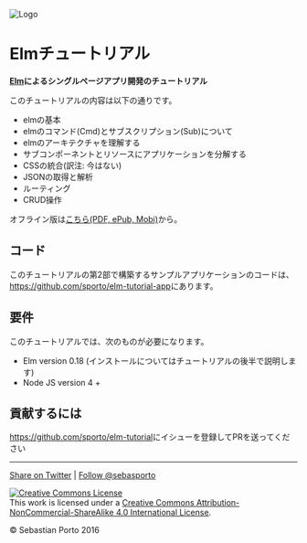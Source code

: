 
![Logo](logo.png)
# Elmチュートリアル

__[Elm](http://elm-lang.org/)によるシングルページアプリ開発のチュートリアル__

このチュートリアルの内容は以下の通りです。

 - elmの基本
 - elmのコマンド(Cmd)とサブスクリプション(Sub)について
 - elmのアーキテクチャを理解する
 - サブコンポーネントとリソースにアプリケーションを分解する
 - CSSの統合(訳注: 今はない)
 - JSONの取得と解析
 - ルーティング
 - CRUD操作

オフライン版は[こちら(PDF, ePub, Mobi)](https://www.gitbook.com/book/sporto/elm-tutorial/details)から。

## コード

このチュートリアルの第2部で構築するサンプルアプリケーションのコードは、<https://github.com/sporto/elm-tutorial-app>にあります。

## 要件

このチュートリアルでは、次のものが必要になります。

- Elm version 0.18 (インストールについてはチュートリアルの後半で説明します)
- Node JS version 4 +

## 貢献するには

<https://github.com/sporto/elm-tutorial>にイシューを登録してPRを送ってください

---

[Share on Twitter](https://twitter.com/intent/tweet?&text=Elm%20Tutorial&url=http%3A%2F%2Fwww.elm-tutorial.org&via=sebasporto) | [Follow @sebasporto](https://twitter.com/intent/user?screen_name=sebasporto)

<a rel="license" href="http://creativecommons.org/licenses/by-nc-sa/4.0/"><img alt="Creative Commons License" style="border-width:0" src="https://i.creativecommons.org/l/by-nc-sa/4.0/88x31.png" /></a><br />This work is licensed under a <a rel="license" href="http://creativecommons.org/licenses/by-nc-sa/4.0/">Creative Commons Attribution-NonCommercial-ShareAlike 4.0 International License</a>.

© Sebastian Porto 2016
